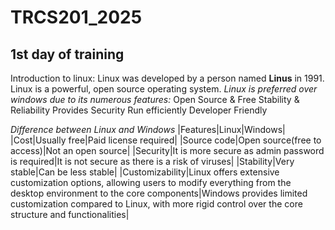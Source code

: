 # TRCS201_2025
## 1st day of training
Introduction to linux:
Linux was developed by a person named **Linus** in 1991. Linux is a powerful, open source operating system.
*Linux is preferred over windows due to its numerous features:*
Open Source & Free
Stability & Reliability
Provides Security
Run efficiently
Developer Friendly

*Difference between Linux and Windows*
|Features|Linux|Windows|
|Cost|Usually free|Paid license required|
|Source code|Open source(free to access)|Not an open source|
|Security|It is more secure as admin password is required|It is not secure as there is a risk of viruses|
|Stability|Very stable|Can be less stable|
|Customizability|Linux offers extensive customization options, allowing users to modify everything from the desktop environment to the core components|Windows provides limited customization compared to Linux, with more rigid control over the core structure and functionalities|

